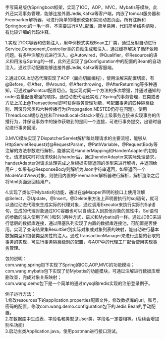 手写简易版仿Springboot框架，实现了IOC，AOP，MVC，Mybatis等模块，此外还实现事务管理，能够连接外置Jedis,Kafka等客户端，内嵌了tomcat服务器和Freemarker解析器，可进行简单的增删改查和实现动态页面。所有注解和Springboot的一毛一样，不需要进行XML配置，简单易用，代码简单结构清晰，有比较详细的代码注释。  
  
1.实现了IOC容器和依赖注入，用单例模式实现Bean工厂类，通过反射自动进行Service,Component,Controller类的自动生成和注入，通过缓存解决了循环依赖问题，有多种注解方式进行注入，@Autowired，@Qualifier，@Resource的语义和用法与Spring的一样，此外还实现了@Configuration中的配置的Bean的自动注入，通过手动配置能够连接外部Jedis,Kafka等客服端。  
  
2.通过CGLib动态代理实现了AOP（面向切面编程），使用注解来配置切面，有@Before，@After，@Around，@Afterthrowing，@AfterReturning等多种通知，可通过@Pointcut配置切点。能实现对同一个方法的多次增强，并通过通知的order变量配置增强的顺序。通过动态代理还实现了Spring的事务管理，在类或者方法上加上@Transactional即可获得事务管理功能，可配置事务的四种隔离级别、回滚异常类和六种传播行为(Propagation.NESTED仍存在问题)，使用ThreadLocal<Connection>缓存连接和ThreadLocal<Stack<Connection>>缓存上级事务连接来实现事务的传播行为，并保证事务中的操作获取到的是同一个连接，可进行事务提交，出错时自动进行事务回滚。  
      
3.MVC模块实现了DispatcherServlet解析和处理请求的主要流程，能够从HttpServletRequest对@RequestParam，@PathVariable，@RequestBody等注解的方法参数进行解析，能够实现HandlerMapping和HanderAdapter的初始化，请求到来时将请求映射为hander后，通过handerAdapter来实际处理请求，handerAdapter对请求处理完成之后根据实际返回的类型来进行解析，并返回给用户；如果有@ResponseBody则解析为Json字符串返回，如果返回一个ModelAndView对象，则使用内置的Freemarker解析器进行解析，解析渲染之后将html页面返回给用户。  
  
4.实现了类似于Mybatis的功能，通过在@Mapper声明的接口上使用注解@Select，@Update，@Insert，@Delete来方法上声明要执行的sql语句，就可以通过动态代理来生成实际的代理对象，通过调用Executor来执行实际的Sql语句，生成的代理对象通过IOC容器也可以自动注入到其他对象的属性中。Sql语句的参数的注入使用了#{ }和${ }两种方式，语义和Mybatis的一样。通过JDBC来进行低层的数据库连接，通过阻塞队列实现了内置的数据库连接池，可配置是否使用。实现了查询结果集ResultSet到实际对象或对象列表的映射，能自动进行基本数据类型和包装类型属性的注入。通过TransactionManager来进行连接的获取的事务的实现，可进行事务隔离级别的配置，与AOP中的代理工厂配合使用实现事务管理。


  
包的说明：  
com.wang.spring包下实现了Spring的IOC,AOP,MVC的功能模块；    
com.wang.mybatis包下实现了仿Mybatis的功能模块，可通过注解进行数据库增删改查，完成对象关系映射；    
com.wang.demo包下是一个简单的通过mysql和redis实现的注册登录例子。  

例子运行方法：  
1.修改resources下的application.properties配置文件，修改数据库的url，账号，密码的配置，修改com.wang.demo.configuration包下的Jedis Bean的手动配置。  
2.在数据库中生成表，字段名和类型见User类，字段名一定要相等。(后续会增加别名功能）  
3.启动主类Application.java，使用postman进行接口测试。  


